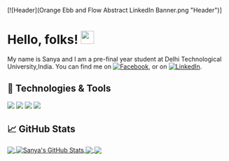 <!-- More info, tips and tricks for making GitHub Profile README can be found in my article at https://towardsdatascience.com/build-a-stunning-readme-for-your-github-profile-9b80434fe5d7 -->

[![Header](Orange Ebb and Flow Abstract LinkedIn Banner.png "Header")]

# Hello, folks! <img src="https://raw.githubusercontent.com/MartinHeinz/MartinHeinz/master/wave.gif" width="30px">

My name is Sanya and I am a pre-final year student at Delhi Technological University,India. You can find me on [![Facebook][1.2]][1],  or on [![LinkedIn][3.2]][3].



## 🔧 Technologies & Tools
![](https://img.shields.io/badge/OS-Linux-informational?style=flat&logo=linux&logoColor=white&color=2bbc8a)
![](https://img.shields.io/badge/C%2B%2B-C%2B%2B-green)
![](https://img.shields.io/badge/Code-Python-informational?style=flat&logo=python&logoColor=white&color=2bbc8a)
![](https://img.shields.io/badge/Code-JavaScript-informational?style=flat&logo=javascript&logoColor=white&color=2bbc8a)

## &#x1f4c8; GitHub Stats

<a href="https://github.com/sanyagoyal2000/jubilant-octo-guide">
  <img align="center" src="https://github-readme-stats.vercel.app/api/top-langs/?username=sanyagoyal2000&hide=java,html,tex&title_color=ffffff&text_color=c9cacc&icon_color=2bbc8a&bg_color=1d1f21&langs_count=3" />
</a>
<a href="https://github.com/sanyagoyal2000/jubilant-octo-guide">
  <img align="center" src="https://github-readme-stats.vercel.app/api?username=sanyagoyal2000&show_icons=true&line_height=27&count_private=true&title_color=ffffff&text_color=c9cacc&icon_color=2bbc8a&bg_color=1d1f21" alt="Sanya's GitHub Stats" />
</a>

<a href="https://github.com/sanyagoyal2000/RedWings-Project">
  <img align="center" src="https://github-readme-stats.vercel.app/api/pin/?username=sanyagoyal2000&repo=RedWings-Project&title_color=ffffff&text_color=c9cacc&icon_color=2bbc8a&bg_color=1d1f21" />
</a>

<a href="https://github.com/sanyagoyal2000/Sorting-Algorithms-Visualizer">
  <img align="center" src="https://github-readme-stats.vercel.app/api/pin/?username=sanyagoyal2000&repo=Sorting-Algorithms-Visualizer&title_color=ffffff&text_color=c9cacc&icon_color=2bbc8a&bg_color=1d1f21" />
</a>  
<!-- links to social media icons -->

<!-- icons with padding -->

[1.1]: https://imgur.com/aXXBonV (facebook icon with padding)
[2.1]: http://i.imgur.com/0o48UoR.png (github icon with padding)

<!-- icons without padding -->

[1.2]: https://imgur.com/aXXBonV (facebook icon without padding)
[2.2]: http://i.imgur.com/9I6NRUm.png (github icon without padding)
[3.2]: https://raw.githubusercontent.com/MartinHeinz/MartinHeinz/master/linkedin-3-16.png (LinkedIn icon without padding)


<!-- links to your social media accounts -->

[1]: https://www.facebook.com/sanya.goyal.560/
[2]: https://github.com/sanyagoyal2000
[3]: https://www.linkedin.com/in/sanya-g-046ab811b/


<!-- Resources -->
<!-- Icons: https://simpleicons.org/ -->
<!-- GitHub Stats: https://github.com/anuraghazra/github-readme-stats -->
<!-- Emojis: https://emojipedia.org/emoji/ -->
<!-- HTML Emojis: https://www.fileformat.info/index.htm -->
<!-- Shields: https://shields.io/ -->
<!-- Awesome GitHub Profile README: https://github.com/abhisheknaiidu/awesome-github-profile-readme -->
